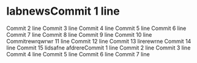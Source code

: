 # labnewsCommit 1 line
Commit 2 line
Commit 3 line
Commit 4 line
Commit 5 line
Commit 6 line
Commit 7 line
Commit 8 line
Commit 9 line
Commit 10 line
Commitrewrqwrwr 11 line
Commit 12 line
Commit 13 lirerewrne
Commit 14 line
Commit 15 lidsafne
afdrereCommit 1 line
Commit 2 line
Commit 3 line
Commit 4 line
Commit 5 line
Commit 6 line
Commit 7 line
